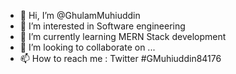 - 👋 Hi, I’m @GhulamMuhiuddin
- 👀 I’m interested in Software engineering
- 🌱 I’m currently learning MERN Stack development
- 💞️ I’m looking to collaborate on ...
- 📫 How to reach me : Twitter #GMuhiuddin84176

<!---
GhulamMuhiuddin/GhulamMuhiuddin is a ✨ special ✨ repository because its `README.md` (this file) appears on your GitHub profile.
You can click the Preview link to take a look at your changes.
--->
